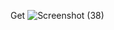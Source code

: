 Get
![Screenshot (38)](https://github.com/adamkennedy123/Lab12Web/assets/92745982/ec571c21-d0de-4ade-ae18-54910da67028)
